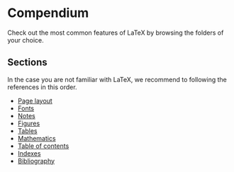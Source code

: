 # Compendium

Check out the most common features of LaTeX by browsing the folders of your choice.

## Sections

In the case you are not familiar with LaTeX, we recommend to following the references in this order.

- [Page layout](page-layout)
- [Fonts](fonts)
- [Notes](notes)
- [Figures](figures)
- [Tables](tables)
- [Mathematics](mathematics)
- [Table of contents](table-of-contents)
- [Indexes](indexes)
- [Bibliography](bibliography)